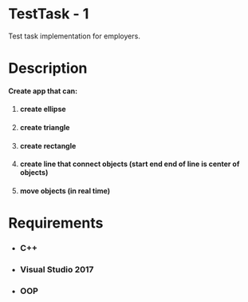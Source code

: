 # TestTask - 1

Test task implementation for employers. 

# Description

#### Create app that can:
1. #### create ellipse
1. #### create triangle
1. #### create rectangle
1. #### create line that connect objects (start end end of line is center of objects)
1. #### move objects (in real time)

# Requirements

* ### C++
* ### Visual Studio 2017
* ### OOP